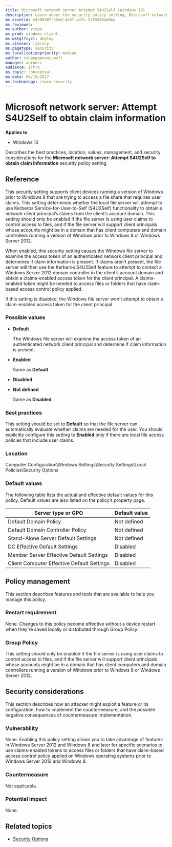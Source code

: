 ```yaml
---
title: Microsoft network server Attempt S4U2Self (Windows 10)
description: Learn about the security policy setting, Microsoft network server Attempt S4U2Self to obtain claim information.
ms.assetid: e4508387-35ed-4a3f-a47c-27f8396adbba
ms.reviewer: 
ms.author: vinpa
ms.prod: windows-client
ms.mktglfcycl: deploy
ms.sitesec: library
ms.pagetype: security
ms.localizationpriority: medium
author: vinaypamnani-msft
manager: aaroncz
audience: ITPro
ms.topic: conceptual
ms.date: 04/19/2017
ms.technology: itpro-security
---
```


# Microsoft network server: Attempt S4U2Self to obtain claim information

**Applies to**
-   Windows 10

Describes the best practices, location, values, management, and security considerations for the **Microsoft network server: Attempt S4U2Self to obtain claim information** security policy setting.

## Reference

This security setting supports client devices running a version of Windows prior to Windows 8 that are trying to access a file share that requires user claims. This setting determines whether the local file server will attempt to use Kerberos Service-for-User-to-Self (S4U2Self) functionality to obtain a network client principal’s claims from the client’s account domain. This setting should only be enabled if the file server is using user claims to control access to files, and if the file server will support client principals whose accounts might be in a domain that has client computers 
and domain controllers running a version of Windows prior to Windows 8 or Windows Server 2012.

When enabled, this security setting causes the Windows file server to examine the access token of an authenticated network client principal and determines if claim information is present. If claims aren't present, the file server will then use the Kerberos S4U2Self feature to attempt to contact a Windows Server 2012 domain controller in the client’s account domain and obtain a claims-enabled access token for the client principal. A claims-enabled token might be needed to access files or folders that have claim-based access control policy applied.

If this setting is disabled, the Windows file server won't attempt to obtain a claim-enabled access token for the client principal.

### Possible values

-   **Default**

    The Windows file server will examine the access token of an authenticated network client principal and determine if claim information is present.

-   **Enabled**

    Same as **Default**.

-   **Disabled**

-   **Not defined**

    Same as **Disabled**.

### Best practices

This setting should be set to **Default** so that the file server can automatically evaluate whether claims are needed for the user. You should explicitly configure this setting to **Enabled** only if there are local file access policies that include user claims.

### Location

Computer Configuration\\Windows Settings\\Security Settings\\Local Policies\\Security Options

### Default values

The following table lists the actual and effective default values for this policy. Default values are also listed on the policy’s property page.

| Server type or GPO | Default value |
| - | - |
| Default Domain Policy| Not defined| 
| Default Domain Controller Policy | Not defined| 
| Stand-Alone Server Default Settings | Not defined| 
| DC Effective Default Settings | Disabled| 
| Member Server Effective Default Settings | Disabled| 
| Client Computer Effective Default Settings| Disabled| 
 
## Policy management

This section describes features and tools that are available to help you manage this policy.

### Restart requirement

None. Changes to this policy become effective without a device restart when they're saved locally or distributed through Group Policy.

### Group Policy

This setting should only be enabled if the file server is using user claims to control access to files, and if the file server will support client principals whose accounts might be in a domain that has client computers and domain controllers running a version of Windows prior to Windows 8 or Windows Server 2012.

## Security considerations

This section describes how an attacker might exploit a feature or its configuration, how to implement the countermeasure, and the possible negative consequences of countermeasure implementation.

### Vulnerability

None. Enabling this policy setting allows you to take advantage of features in Windows Server 2012 and Windows 8 and later for specific scenarios to use claims-enabled tokens to access files or folders that have claim-based access control policy applied on Windows operating systems prior to Windows Server 2012 
and Windows 8.

### Countermeasure

Not applicable.

### Potential impact

None.

## Related topics

- [Security Options](security-options.md)

